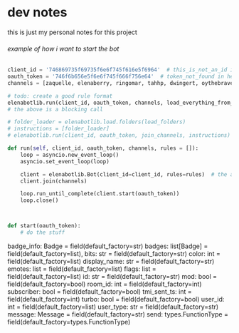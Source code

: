 # dev notes

this is just my personal notes for this project

###### example of how i want to start the bot

```py
client_id = '746869735f69735f6e6f745f616e5f6964'  # this_is_not_an_id in hex
oauth_token = '746f6b656e5f6e6f745f666f756e64'  # token_not_found in hex
channels = [zaquelle, elenaberry, ringomar, tahhp, dwingert, oythebrave]

# todo: create a good rule format
elenabotlib.run(client_id, oauth_token, channels, load_everything_from_folder)
# the above is a blocking call

# folder_loader = elenabotlib.load.folders(load_folders)
# instructions = [folder_loader]
# elenabotlib.run(client_id, oauth_token, join_channels, instructions)  # 
```

```py
def run(self, client_id, oauth_token, channels, rules = []):
    loop = asyncio.new_event_loop()
    asyncio.set_event_loop(loop)

    client = elenabotlib.Bot(client_id=client_id, rules=rules)  # the arugment
    client.join(channels)

    loop.run_until_complete(client.start(oauth_token))
    loop.close()



def start(oauth_token):
    # do the stuff

```


badge_info: Badge = field(default_factory=str)
    badges: list[Badge] = field(default_factory=list),
    bits: str = field(default_factory=str)
    color: int = field(default_factory=list)
    display_name: str = field(default_factory=str)
    emotes: list = field(default_factory=list)
    flags: list = field(default_factory=list)
    id: str = field(default_factory=str)
    mod: bool = field(default_factory=bool)
    room_id: int = field(default_factory=int)
    subscriber: bool = field(default_factory=bool)
    tmi_sent_ts: int = field(default_factory=int)
    turbo: bool = field(default_factory=bool)
    user_id: int = field(default_factory=list)
    user_type: str = field(default_factory=str)
    message: Message = field(default_factory=str)
    send: types.FunctionType = field(default_factory=types.FunctionType)